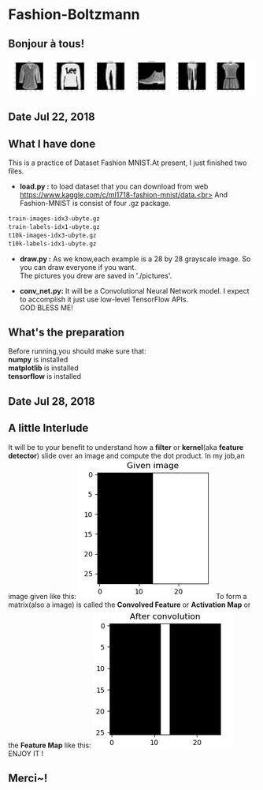 # Fashion-Boltzmann
## Bonjour à tous!

![Image crashed](https://raw.githubusercontent.com/BoltzmannZhaung/Fashion-Boltzmann/master/img/pic.jpg)


## Date Jul 22, 2018
## What I have done
This is a practice of Dataset Fashion MNIST.At present, I just finished two files.

- **load.py :** to load dataset that you can download from web https://www.kaggle.com/c/ml1718-fashion-mnist/data.<br>
And Fashion-MNIST is consist of four .gz package.
```latex
train-images-idx3-ubyte.gz
train-labels-idx1-ubyte.gz
t10k-images-idx3-ubyte.gz
t10k-labels-idx1-ubyte.gz
```
- **draw.py :** As we know,each example is a 28 by 28 grayscale image.
So you can draw everyone if you want.<br>
The pictures you drew are saved in './pictures'.

- **conv_net.py:** It will be a Convolutional Neural Network model.
I expect to accomplish it just use low-level TensorFlow APIs.<br>
GOD BLESS ME!

## What's the preparation
Before running,you should make sure that:<br>
**numpy**       is installed<br>
**matplotlib**  is installed<br>
**tensorflow**  is installed<br>

## Date Jul 28, 2018
## A little Interlude
It will be to your benefit to understand how a **filter** or **kernel**(aka **feature detector**) slide over an image and compute the dot product.
In my job,an image given like this:
![Image crashed](https://raw.githubusercontent.com/BoltzmannZhaung/Fashion-Boltzmann/master/img/pic2.png)
To form a matrix(also a image) is called the **Convolved Feature** or **Activation Map** or the **Feature Map** like this:
![Image crashed](https://raw.githubusercontent.com/BoltzmannZhaung/Fashion-Boltzmann/master/img/pic3.png)
ENJOY IT !

## Merci~!